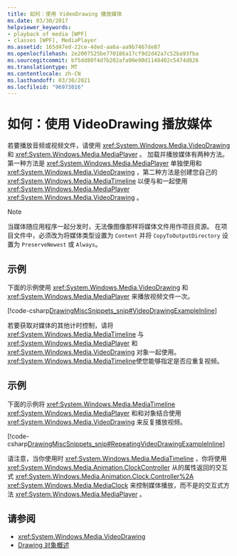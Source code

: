 ```yaml
---
title: 如何：使用 VideoDrawing 播放媒体
ms.date: 03/30/2017
helpviewer_keywords:
- playback of media [WPF]
- classes [WPF], MediaPlayer
ms.assetid: 165d47ed-22ce-4ded-aa6a-aa9b7467de87
ms.openlocfilehash: 2e2007525be770186a17cf9d2d42a7c52ba93fba
ms.sourcegitcommit: bf5dd80f4d7b202afa90e90d1148402c5474d826
ms.translationtype: MT
ms.contentlocale: zh-CN
ms.lasthandoff: 03/30/2021
ms.locfileid: "96973016"
---
```

# <a name="how-to-play-media-using-a-videodrawing"></a>如何：使用 VideoDrawing 播放媒体
若要播放音频或视频文件，请使用 <xref:System.Windows.Media.VideoDrawing> 和 <xref:System.Windows.Media.MediaPlayer> 。 加载并播放媒体有两种方法。 第一种方法是 <xref:System.Windows.Media.MediaPlayer> 单独使用和 <xref:System.Windows.Media.VideoDrawing> ，第二种方法是创建您自己的 <xref:System.Windows.Media.MediaTimeline> 以便与和一起使用 <xref:System.Windows.Media.MediaPlayer> <xref:System.Windows.Media.VideoDrawing> 。  
  
> [!NOTE]
> 当媒体随应用程序一起分发时，无法像图像那样将媒体文件用作项目资源。 在项目文件中，必须改为将媒体类型设置为 `Content` 并将 `CopyToOutputDirectory` 设置为 `PreserveNewest` 或 `Always`。  
  
## <a name="example"></a>示例  
 下面的示例使用 <xref:System.Windows.Media.VideoDrawing> 和 <xref:System.Windows.Media.MediaPlayer> 来播放视频文件一次。  
  
 [!code-csharp[DrawingMiscSnippets_snip#VideoDrawingExampleInline](~/samples/snippets/csharp/VS_Snippets_Wpf/DrawingMiscSnippets_snip/CSharp/VideoDrawingExample.cs#videodrawingexampleinline)]  
  
 若要获取对媒体的其他计时控制，请将 <xref:System.Windows.Media.MediaTimeline> 与 <xref:System.Windows.Media.MediaPlayer> 和 <xref:System.Windows.Media.VideoDrawing> 对象一起使用。 <xref:System.Windows.Media.MediaTimeline>使您能够指定是否应重复视频。  
  
## <a name="example"></a>示例  
 下面的示例将 <xref:System.Windows.Media.MediaTimeline> <xref:System.Windows.Media.MediaPlayer> 和和对象结合使用 <xref:System.Windows.Media.VideoDrawing> 来反复播放视频。  
  
 [!code-csharp[DrawingMiscSnippets_snip#RepeatingVideoDrawingExampleInline](~/samples/snippets/csharp/VS_Snippets_Wpf/DrawingMiscSnippets_snip/CSharp/VideoDrawingExample.cs#repeatingvideodrawingexampleinline)]  
  
 请注意，当你使用时 <xref:System.Windows.Media.MediaTimeline> ，你将使用 <xref:System.Windows.Media.Animation.ClockController> 从的属性返回的交互式 <xref:System.Windows.Media.Animation.Clock.Controller%2A> <xref:System.Windows.Media.MediaClock> 来控制媒体播放，而不是的交互式方法 <xref:System.Windows.Media.MediaPlayer> 。  
  
## <a name="see-also"></a>请参阅

- <xref:System.Windows.Media.VideoDrawing>
- [Drawing 对象概述](drawing-objects-overview.md)
